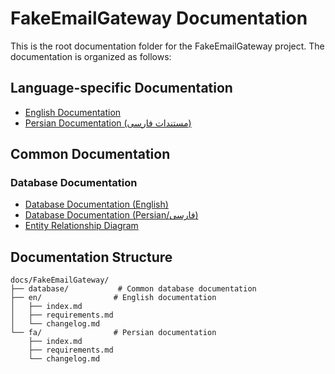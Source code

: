 # FakeEmailGateway Documentation

This is the root documentation folder for the FakeEmailGateway project. The documentation is organized as follows:

## Language-specific Documentation

- [English Documentation](en/index.md)
- [Persian Documentation (مستندات فارسی)](fa/index.md)

## Common Documentation

### Database Documentation

- [Database Documentation (English)](database/README.md)
- [Database Documentation (Persian/فارسی)](database/README.fa.md)
- [Entity Relationship Diagram](database/erd.drawio.svg)

## Documentation Structure

```
docs/FakeEmailGateway/
├── database/           # Common database documentation
├── en/                # English documentation
│   ├── index.md
│   ├── requirements.md
│   └── changelog.md
└── fa/                # Persian documentation
    ├── index.md
    ├── requirements.md
    └── changelog.md
```
